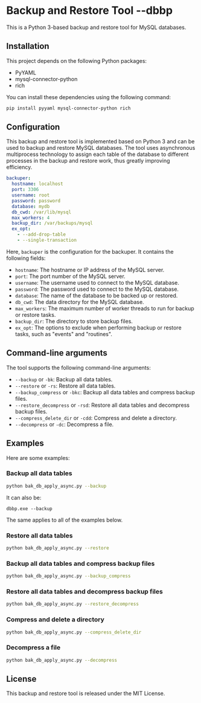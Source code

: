 # Backup and Restore Tool --dbbp

This is a Python 3-based backup and restore tool for MySQL databases.

## Installation

This project depends on the following Python packages:

* PyYAML
* mysql-connector-python
* rich

You can install these dependencies using the following command:

```sh
pip install pyyaml mysql-connector-python rich
```

## Configuration

This backup and restore tool is implemented based on Python 3 and can be used to backup and restore MySQL databases. The
tool uses asynchronous multiprocess technology to assign each table of the database to different processes in the backup
and restore work, thus greatly improving efficiency.

```yaml
backuper:
  hostname: localhost
  port: 3306
  username: root
  password: password
  database: mydb
  db_cwd: /var/lib/mysql
  max_workers: 4
  backup_dir: /var/backups/mysql
  ex_opt:
    - --add-drop-table
    - --single-transaction
```

Here, `backuper` is the configuration for the backuper. It contains the following fields:

* `hostname`: The hostname or IP address of the MySQL server.
* `port`: The port number of the MySQL server.
* `username`: The username used to connect to the MySQL database.
* `password`: The password used to connect to the MySQL database.
* `database`: The name of the database to be backed up or restored.
* `db_cwd`: The data directory for the MySQL database.
* `max_workers`: The maximum number of worker threads to run for backup or restore tasks.
* `backup_dir`: The directory to store backup files.
* `ex_opt`: The options to exclude when performing backup or restore tasks, such as "events" and "routines".

## Command-line arguments

The tool supports the following command-line arguments:

* `--backup` or `-bk`: Backup all data tables.
* `--restore` or `-rs`: Restore all data tables.
* `--backup_compress` or `-bkc`: Backup all data tables and compress backup files.
* `--restore_decompress` or `-rsd`: Restore all data tables and decompress backup files.
* `--compress_delete_dir` or `-cdd`: Compress and delete a directory.
* `--decompress` or `-dc`: Decompress a file.

## Examples

Here are some examples:

### Backup all data tables

```sh
python bak_db_apply_async.py --backup
```

It can also be:

```shell
dbbp.exe --backup
```

The same applies to all of the examples below.

### Restore all data tables

```sh
python bak_db_apply_async.py --restore
```

### Backup all data tables and compress backup files

```sh
python bak_db_apply_async.py --backup_compress
```

### Restore all data tables and decompress backup files

```sh
python bak_db_apply_async.py --restore_decompress
```

### Compress and delete a directory

```sh
python bak_db_apply_async.py --compress_delete_dir
```

### Decompress a file

```sh
python bak_db_apply_async.py --decompress
```

## License

This backup and restore tool is released under the MIT License.
